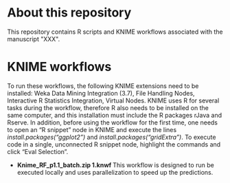 # About this repository
This repository contains R scripts and KNIME workflows associated with the manuscript "XXX".



# KNIME workflows
To run these workflows, the following KNIME extensions need to be installed: Weka Data Mining Integration (3.7), File Handling Nodes, Interactive R Statistics Integration, Virtual Nodes. KNIME uses R for several tasks during the workflow, therefore R also needs to be installed on the same computer, and this installation must include the R packages rJava and Rserve. In addition, before using the workflow for the first time, one needs to open an “R snippet” node in KNIME and execute the lines <i>install.packages(“ggplot2”)</i> and <i>install.packages(“gridExtra”)</i>. To execute code in a single, unconnected R snippet node, highlight the commands and click “Eval Selection”.

- <b> Knime_RF_p1.1_batch.zip 1.knwf </b> This workflow is designed to run be executed locally and uses parallelization to speed up the predictions.


